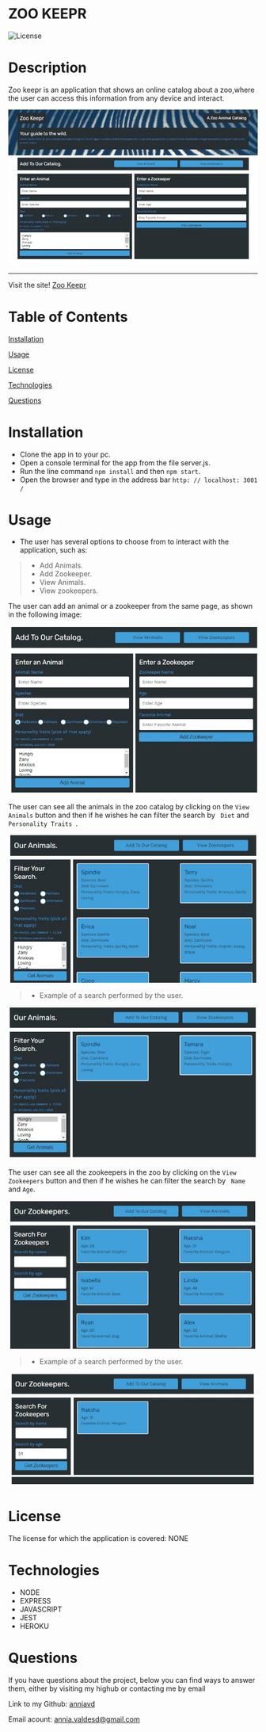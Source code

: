 # ZOO KEEPR



![License](https://img.shields.io/badge/License-NONE-grenn.svg)
  

# Description

Zoo keepr is an application that shows an online catalog about a zoo,where the user can access this information from any device and interact.

   ![Homepage](public/assets/images/homepage.jpg)
 _____________________________________________________________________
 Visit the site! [Zoo Keepr](https://zookeepr1.herokuapp.com/)

# Table of Contents

[Installation](#Installation)

[Usage](#Usage)

[License](#License)

[Technologies](#Technologies)

[Questions](#Questions)


  
# Installation 
 - Clone the app in to your pc.
- Open a console terminal for the app from the file server.js.
- Run the line command `npm install` and then `npm start`.
- Open the browser and type in the address bar `http: // localhost: 3001 /`



# Usage 
 -  The user has several options to choose from to interact with the application, such as:
> - Add Animals.
> - Add Zookeeper.
> - View Animals.
> - View zookeepers.

The user can add an animal or a zookeeper from the same page, as shown in the following image:

 ![forms page to add a animal or zookeeper](public/assets/images/add-animal-zookeeper.jpg)


The user can see all the animals in the zoo catalog by clicking on the `View Animals` button and then if he wishes he can filter the search by ` Diet` and `Personality Traits `.

 ![ form page with filter search and all animals information](public/assets/images/all-animals.jpg)

 > - Example of a search performed by the user.

  ![ filter search animals](public/assets/images/filter-search.jpg)


The user can see all the zookeepers in the zoo  by clicking on the `View Zookeepers` button and then if he wishes he can filter the search by ` Name` and `Age`.

 ![ form page with filter search and all zookeepers information](public/assets/images/all-zookeepers.jpg)

 > - Example of a search performed by the user.

  ![ filter search zookeepers](public/assets/images/search-zookeeper.jpg)

# License
The license for which the application is covered:
NONE 

# Technologies 
 - NODE
 - EXPRESS
 - JAVASCRIPT
 - JEST
 - HEROKU




# Questions

  If you have questions about the project, below you can find ways to answer them, either by visiting my highub or contacting me by email
  
  Link to my Github: [anniavd](https://github.com/anniavd)

  
  Email acount: [annia.valdesd@gmail.com](mailto:annia.valdesd@gmail.com)
    
